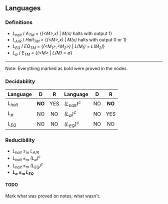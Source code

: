 ## Languages

### Definitions
* *L<sub>halt</sub>* / *A<sub>TM</sub>* = {*(\<M\>,x)* | *M(x)* halts with output 1}
* *L<sub>A/R</sub>* / *Halt<sub>TM</sub>* = {*(\<M\>,x)* | *M(x)* halts with output 0 or 1}
* *L<sub>EQ</sub>* / *EQ<sub>TM</sub>* = {*(\<M<sub>1</sub>\>,\<M<sub>2</sub>\>)* | *L(M<sub>1</sub>)* = *L(M<sub>2</sub>)*}
* *L<sub>∅</sub>* / *E<sub>TM</sub>* = {*(\<M\>* | *L(M)* = ∅}

---------------------------------------

Note: Everything marked as bold were proved in the nodes.

### Decidability
| Language               | D       | R    | Language                         | D       | R       |
| -----------------------|:-------:|:----:|----------------------------------|:-------:|:-------:|
| *L<sub>halt</sub>*     | **NO**  | YES  | *(L<sub>halt</sub>)<sup>c</sup>* | NO      | **NO**  |
| *L<sub>∅</sub>*        | NO      | NO   | *(L<sub>∅</sub>)<sup>c</sup>*    | NO      | YES     |
| *L<sub>EQ</sub>*       | NO      | NO   | *(L<sub>EQ</sub>)<sup>c</sup>*   | NO      | NO      |

### Reducibility
* *L<sub>halt</sub>* ≤<sub>m</sub> *L<sub>A/R</sub>*
* *L<sub>halt</sub>* ≤<sub>m</sub> *(L<sub>∅</sub>)<sup>c</sup>*
* *L<sub>halt</sub>* ≤<sub>m</sub> *(L<sub>EQ</sub>)<sup>c</sup>*
* ***L<sub>∅</sub>* ≤<sub>m</sub> *L<sub>EQ</sub>***

#### TODO
Mark what was proved on notes, what wasn't.
